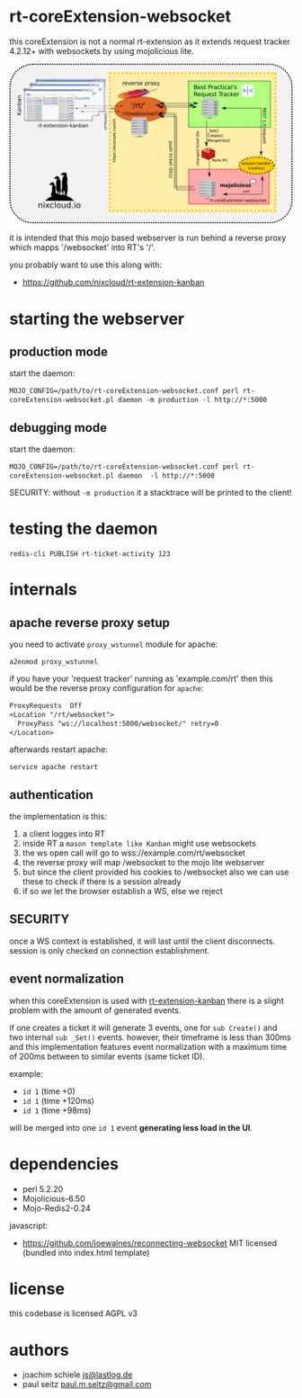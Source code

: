 # rt-coreExtension-websocket

this coreExtension is not a normal rt-extension as it extends request tracker 4.2.12+ with websockets by using mojolicious lite.

![A screenshot featuring the Kanban view with WebSocket status](https://raw.githubusercontent.com/nixcloud/rt-coreExtension-websocket/master/internals-and-setup.png)

it is intended that this mojo based webserver is run behind a reverse proxy which mapps '/websocket' into RT's '/'. 

you probably want to use this along with:

* <https://github.com/nixcloud/rt-extension-kanban>

# starting the webserver
## production mode

start the daemon:

    MOJO_CONFIG=/path/to/rt-coreExtension-websocket.conf perl rt-coreExtension-websocket.pl daemon -m production -l http://*:5000
  
## debugging mode

start the daemon:

    MOJO_CONFIG=/path/to/rt-coreExtension-websocket.conf perl rt-coreExtension-websocket.pl daemon  -l http://*:5000
  
SECURITY: without `-m production` it a stacktrace will be printed to the client!

# testing the daemon

    redis-cli PUBLISH rt-ticket-activity 123


# internals

## apache reverse proxy setup

you need to activate `proxy_wstunnel` module for apache:

    a2enmod proxy_wstunnel

if you have your 'request tracker' running as 'example.com/rt' then this would be the reverse proxy configuration for `apache`:

    ProxyRequests  Off
    <Location "/rt/websocket">
      ProxyPass "ws://localhost:5000/websocket/" retry=0
    </Location>

afterwards restart apache:

    service apache restart

## authentication 

the implementation is this:

1. a client logges into RT
2. inside RT a `mason template like Kanban` might use websockets
3. the ws open call will go to wss://example.com/rt/websocket
4. the reverse proxy will map /websocket to the mojo lite webserver
5. but since the client provided his cookies to /websocket also we can use these to check if there is a session already
6. if so we let the browser establish a WS, else we reject 

## SECURITY
once a WS context is established, it will last until the client disconnects. session is only checked on connection establishment.

## event normalization
when this coreExtension is used with [rt-extension-kanban](https://github.com/nixcloud/rt-extension-kanban) there is a slight problem with the amount of generated events.

if one creates a ticket it will generate 3 events, one for `sub Create()` and two internal `sub _Set()` events. however, their timeframe is less than 300ms and this implementation features event normalization with a maximum time of 200ms between to similar events (same ticket ID).

example:

* `id 1`  (time +0)
* `id 1`  (time +120ms)
* `id 1`  (time +98ms)

will be merged into one `id 1` event **generating less load in the UI**.

# dependencies

* perl 5.2.20
* Mojolicious-6.50
* Mojo-Redis2-0.24
 
javascript:

* https://github.com/joewalnes/reconnecting-websocket MIT licensed (bundled into index.html template)

# license

this codebase is licensed AGPL v3

# authors

* joachim schiele <js@lastlog.de>
* paul seitz <paul.m.seitz@gmail.com>
